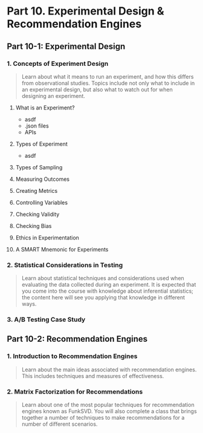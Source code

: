 # Part 10. Experimental Design & Recommendation Engines

## Part 10-1: Experimental Design

 ### 1. Concepts of Experiment Design
   > Learn about what it means to run an experiment, and how this differs from observational studies. Topics include not only what to include in an experimental design, but also what to watch out for when designing an experiment.
   1. What is an Experiment?
      * asdf
      * .json files 
      * APIs
        
   2. Types of Experiment
      * asdf

   3. Types of Sampling

   4. Measuring Outcomes

   5. Creating Metrics

   6. Controlling Variables

   7. Checking Validity

   8. Checking Bias

   9. Ethics in Experimentation

   10. A SMART Mnemonic for Experiments


 ### 2. Statistical Considerations in Testing
   > Learn about statistical techniques and considerations used when evaluating the data collected during an experiment. It is expected that you come into the course with knowledge about inferential statistics; the content here will see you applying that knowledge in different ways.


 ### 3. A/B Testing Case Study



## Part 10-2: Recommendation Engines

 ### 1. Introduction to Recommendation Engines
   > Learn about the main ideas associated with recommendation engines. This includes techniques and measures of effectiveness.


 ### 2. Matrix Factorization for Recommendations
   > Learn about one of the most popular techniques for recommendation engines known as FunkSVD. You will also complete a class that brings together a number of techniques to make recommendations for a number of different scenarios.